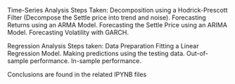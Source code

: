 Time-Series Analysis
Steps Taken:
Decomposition using a Hodrick-Prescott Filter (Decompose the Settle price into trend and noise).
Forecasting Returns using an ARMA Model.
Forecasting the Settle Price using an ARIMA Model.
Forecasting Volatility with GARCH.

Regression Analysis
Steps taken:
Data Preparation
Fitting a Linear Regression Model.
Making predictions using the testing data.
Out-of-sample performance.
In-sample performance.

Conclusions are found in the related IPYNB files

